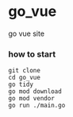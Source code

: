 # go_vue
go vue site

### how to start
    git clone
    cd go_vue
    go tidy
    go mod download
    go mod vendor
    go run ./main.go
